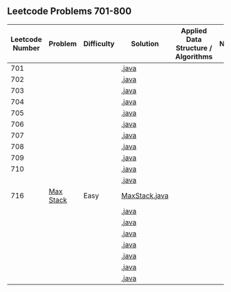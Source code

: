 ## Leetcode Problems 701-800

| Leetcode Number | Problem | Difficulty | Solution | Applied Data Structure / Algorithms | Note |
|---|---|---|---|---|---|
| 701 | []() | | [.java](src/main/java/com.search2026.leetcode.problems/.java) | | | | |
| 702 | []() | | [.java](src/main/java/com.search2026.leetcode.problems/.java) | | | | |
| 703 | []() | | [.java](src/main/java/com.search2026.leetcode.problems/.java) | | | | |
| 704 | []() | | [.java](src/main/java/com.search2026.leetcode.problems/.java) | | | | |
| 705 | []() | | [.java](src/main/java/com.search2026.leetcode.problems/.java) | | | | |
| 706 | []() | | [.java](src/main/java/com.search2026.leetcode.problems/.java) | | | | |
| 707 | []() | | [.java](src/main/java/com.search2026.leetcode.problems/.java) | | | | |
| 708 | []() | | [.java](src/main/java/com.search2026.leetcode.problems/.java) | | | | |
| 709 | []() | | [.java](src/main/java/com.search2026.leetcode.problems/.java) | | | | |
| 710 | []() | | [.java](src/main/java/com.search2026.leetcode.problems/.java) | | | | |
| | []() | | [.java](src/main/java/com.search2026.leetcode.problems/.java) | | | | |
| 716 | [Max Stack](../resources/MaxStack.md) | Easy | [MaxStack.java](src/main/java/com.search2026.leetcode.problems/MaxStack.java) | | | | |
| | []() | | [.java](src/main/java/com.search2026.leetcode.problems/.java) | | | | |
| | []() | | [.java](src/main/java/com.search2026.leetcode.problems/.java) | | | | |
| | []() | | [.java](src/main/java/com.search2026.leetcode.problems/.java) | | | | |
| | []() | | [.java](src/main/java/com.search2026.leetcode.problems/.java) | | | | |
| | []() | | [.java](src/main/java/com.search2026.leetcode.problems/.java) | | | | |
| | []() | | [.java](src/main/java/com.search2026.leetcode.problems/.java) | | | | |
| | []() | | [.java](src/main/java/com.search2026.leetcode.problems/.java) | | | | |
